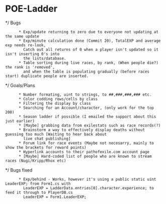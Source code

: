 POE-Ladder
==========
*/ Bugs

          * Exp/update returning to zero due to everyone not updating at the same update
          * Exp/minute calculation done (Commit 20), TotalEXP and average exp needs re-look,
            Catch out all returns of 0 when a player isn't updated so it isn't inserting 0's into
            the lists/database.
          * Table sorting during live races, by rank, (When people die?) the rank is 'removed',
            and when the table is populating gradually (before races start) duplicate people are inserted.

*/ Goals/Plans

          * Number formating, uint to strings, to ##,###,###,### etc.
          * Color codding rows/cells by class
          * Filtering the display by class
          * Searching for an Account/character, (only work for the top 200)
          * Season ladder if possible (I emailed the support about this just earlier)
          * [Maybe] grabbing data from exilestats such as race records(?)
          * Brainstorm a way to effectively display deaths without guessing too much [Waiting to hear back about
            live chat publishing]
          * Forum link for race events (Maybe not necesarry, mainly to show the brackets for reward points)
          * Hyperlink accounts to their pathofexile.com account page
          * [Maybe] Hard-coded list of people who are known to stream races (Nugi/Kripp/Rhox etc)

*/ Bugs fixed 

          * Exp/behind - Works, however it's using a public static uint LeaderEXP; from Form1.cs with 
            LeaderEXP = LadderData.entries[0].character.experience; to feed it through to PlayerDB.cs
            LeaderEXP = Form1.LeaderEXP;
           
